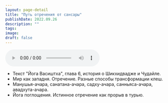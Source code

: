 ```yaml
---
layout: page-detail
title: "Путь отречения от сансары"
publishDate: 2022.09.26
description: ""
tags:
image:
draft: false
---
```


<audio title="2022.09.26 - Путь отречения от сансары.mp3" src="/upload/iblock/3dc/3dcaabf49652411859c150f07ec7dcc8.mp3" controls=""></audio>

* Текст "Йога Васиштха", глава 6, история о Шикхидвадже и Чудайле.
* Мир как западня. Отречение. Разные способы трансформации клеш.
* Манушья-ачара, санатана-ачара, садху-ачара, санньяса-ачара, авадхута-ачара.
* Йога поглощения. Истинное отречение как прорыв в турью.

  
